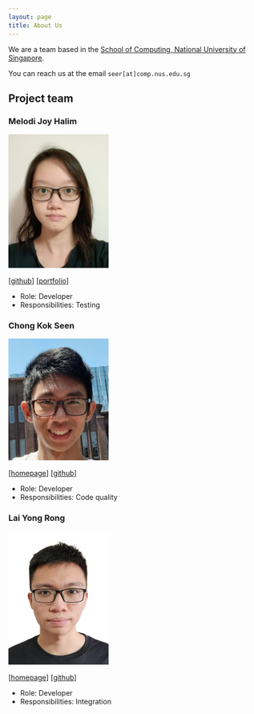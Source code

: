 ```yaml
---
layout: page
title: About Us
---
```


We are a team based in the [School of Computing, National University of Singapore](https://www.comp.nus.edu.sg).

You can reach us at the email `seer[at]comp.nus.edu.sg`

## Project team

### Melodi Joy Halim

<img src="images/meloppeitreet.png" width="200px">

[[github](https://github.com/meloppeitreet)]
[[portfolio](team/meloppeitreet.md)]

* Role: Developer
* Responsibilities: Testing 

### Chong Kok Seen

<img src="images/kokseen1.png" width="200px">

[[homepage](http://www.comp.nus.edu.sg/~kokseen1)]
[[github](https://github.com/kokseen1)]

* Role: Developer
* Responsibilities: Code quality

### Lai Yong Rong

<img src="images/WhyAre.png" width="200px">

[[homepage](http://www.comp.nus.edu.sg/~laiyr)]
[[github](https://github.com/WhyAre)]

* Role: Developer
* Responsibilities: Integration

